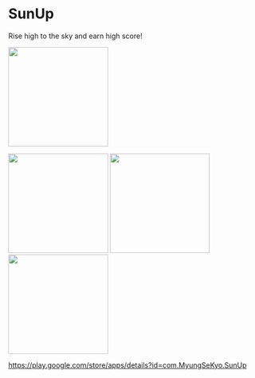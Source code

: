 # SunUp  
Rise high to the sky and earn high score!

<img src="https://lh3.googleusercontent.com/RgrpumhWzdeYcikWrYgO8KaGw2hlQeI03elNryuJ80aODxKBwxYWtVsQnt6NTDTweg=w300-rw" width="200">

<img src="https://lh3.googleusercontent.com/YFYicET0c-fmIMImiWiFFQmvhDaN9dAaBNijrWy2GZU7s9DyDqE5N24sIuFhXxqnxq0=h900-rw" width="200"> <img src="https://lh3.googleusercontent.com/g51JREBAj3B4BVDdktwBeKyuC8JkyKcmnTMkw6-JM0Fn2UZJpWCGUfftssfXcOpnBvI=h900-rw" width="200"> <img src="https://lh3.googleusercontent.com/Uaf6bsHFf2oyYaktq5j5Jeies-fJWWwcq4F7gSuFMSjYX408N1-oky5_ku3BGb6pK4U=h900-rw" width="200">


https://play.google.com/store/apps/details?id=com.MyungSeKyo.SunUp
